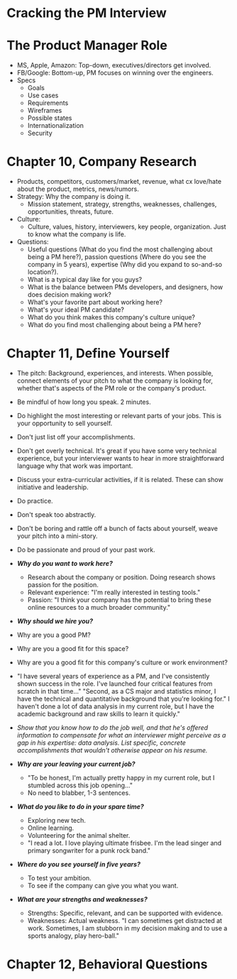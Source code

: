 # Cracking the PM Interview

# The Product Manager Role

- MS, Apple, Amazon: Top-down, executives/directors get involved.
- FB/Google: Bottom-up, PM focuses on winning over the engineers.
- Specs
  - Goals
  - Use cases
  - Requirements
  - Wireframes
  - Possible states
  - Internationalization
  - Security

# Chapter 10, Company Research

- Products, competitors, customers/market, revenue, what cx love/hate about the product, metrics, news/rumors.
- Strategy: Why the company is doing it.
  - Mission statement, strategy, strengths, weaknesses, challenges, opportunities, threats, future.
- Culture:
  - Culture, values, history, interviewers, key people, organization. Just to know what the company is life.
- Questions:
  - Useful questions (What do you find the most challenging about being a PM here?), passion questions (Where do you see the company in 5 years), expertise (Why did you expand to so-and-so location?).
  - What is a typical day like for you guys?
  - What is the balance between PMs developers, and designers, how does decision making work?
  - What's your favorite part about working here?
  - What's your ideal PM candidate?
  - What do you think makes this company's culture unique?
  - What do you find most challenging about being a PM here?

# Chapter 11, Define Yourself

- The pitch: Background, experiences, and interests. When possible, connect elements of your pitch to what the company is looking for, whether that's aspects of the PM role or the company's product.
- Be mindful of how long you speak. 2 minutes.
- Do highlight the most interesting or relevant parts of your jobs. This is your opportunity to sell yourself.
- Don't just list off your accomplishments.
- Don't get overly technical. It's great if you have some very technical experience, but your interviewer wants to hear in more straightforward language why that work was important.
- Discuss your extra-curricular activities, if it is related. These can show initiative and leadership.
- Do practice.
- Don't speak too abstractly.
- Don't be boring and rattle off a bunch of facts about yourself, weave your pitch into a mini-story.
- Do be passionate and proud of your past work.

- ***Why do you want to work here?***
  - Research about the company or position. Doing research shows passion for the position.
  - Relevant experience: "I'm really interested in testing tools."
  - Passion: "I think your company has the potential to bring these online resources to a much broader community."

- ***Why should we hire you?***
 - Why are you a good PM?
 - Why are you a good fit for this space?
 - Why are you a good fit for this company's culture or work environment?
 - "I have several years of experience as a PM, and I've consistently shown success in the role. I've launched four critical features from scratch in that time..." "Second, as a CS major and statistics minor, I have the technical and quantitative background that you're looking for." I haven't done a lot of data analysis in my current role, but I have the academic background and raw skills to learn it quickly."
 - *Show that you know how to do the job well, and that he's offered information to compensate for what an interviewer might perceive as a gap in his expertise: data analysis. List specific, concrete accomplishments that wouldn't otherwise appear on his resume.*

- ***Why are your leaving your current job?***
  - "To be honest, I'm actually pretty happy in my current role, but I stumbled across this job opening..."
  - No need to blabber, 1-3 sentences.

- ***What do you like to do in your spare time?***
  - Exploring new tech.
  - Online learning.
  - Volunteering for the animal shelter.
  - "I read a lot. I love playing ultimate frisbee. I'm the lead singer and primary songwriter for a punk rock band."

- ***Where do you see yourself in five years?***
  - To test your ambition.
  - To see if the company can give you what you want.

- ***What are your strengths and weaknesses?***
  - Strengths: Specific, relevant, and can be supported with evidence.
  - Weaknesses: Actual weakness. "I can sometimes get distracted at work. Sometimes, I am stubborn in my decision making and to use a sports analogy, play hero-ball."

# Chapter 12, Behavioral Questions
